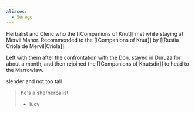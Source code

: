 ```yaml
---
aliases:
  - Serego
---
```

Herbalist and Cleric who the [[Companions of Knut]] met while staying at Mervil Manor. Recommended to the [[Companions of Knut]] by [[Rustia Criola de Mervil|Criola]].

Left with them after the confrontation with the Don, stayed in Duruza for about a month, and then rejoined the [[Companions of Knutsdir]] to head to the Marrowlaw.


slender and not too tall

> he's a she/herbalist
> - lucy